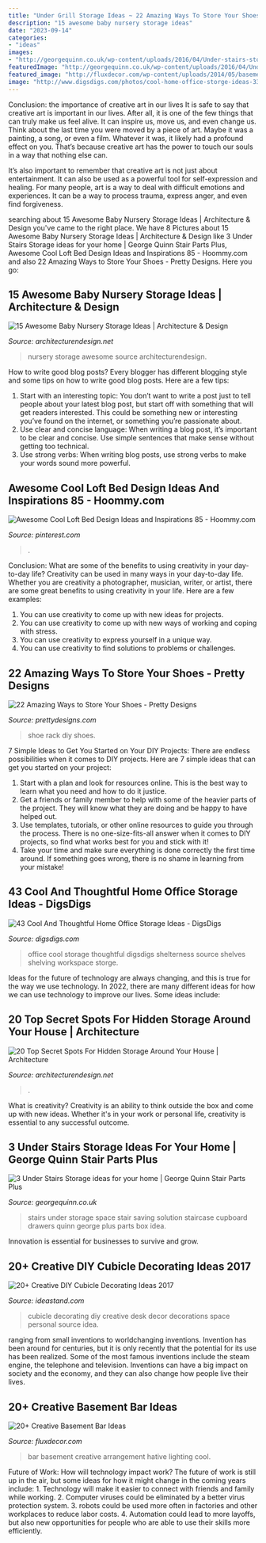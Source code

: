 ```yaml
---
title: "Under Grill Storage Ideas ~ 22 Amazing Ways To Store Your Shoes"
description: "15 awesome baby nursery storage ideas"
date: "2023-09-14"
categories:
- "ideas"
images:
- "http://georgequinn.co.uk/wp-content/uploads/2016/04/Under-stairs-storage-space-saving-solution-George-Quinn-Stair-Parts-Plus-4.jpg"
featuredImage: "http://georgequinn.co.uk/wp-content/uploads/2016/04/Under-stairs-storage-space-saving-solution-George-Quinn-Stair-Parts-Plus-4.jpg"
featured_image: "http://fluxdecor.com/wp-content/uploads/2014/05/basement-bar-ideas/13-wall-arrangement.jpg"
image: "http://www.digsdigs.com/photos/cool-home-office-storge-ideas-33.jpg"
---
```



Conclusion: the importance of creative art in our lives
It is safe to say that creative art is important in our lives. After all, it is one of the few things that can truly make us feel alive. It can inspire us, move us, and even change us.
Think about the last time you were moved by a piece of art. Maybe it was a painting, a song, or even a film. Whatever it was, it likely had a profound effect on you. That’s because creative art has the power to touch our souls in a way that nothing else can.

It’s also important to remember that creative art is not just about entertainment. It can also be used as a powerful tool for self-expression and healing. For many people, art is a way to deal with difficult emotions and experiences. It can be a way to process trauma, express anger, and even find forgiveness.

	

		
searching about 15 Awesome Baby Nursery Storage Ideas | Architecture &amp; Design you've came to the right place. We have 8 Pictures about 15 Awesome Baby Nursery Storage Ideas | Architecture &amp; Design like 3 Under Stairs Storage ideas for your home | George Quinn Stair Parts Plus, Awesome Cool Loft Bed Design Ideas and Inspirations 85 - Hoommy.com and also 22 Amazing Ways to Store Your Shoes - Pretty Designs. Here you go:
		
    
## 15 Awesome Baby Nursery Storage Ideas | Architecture &amp; Design

<img loading=lazy src="https://cdn.architecturendesign.net/wp-content/uploads/2014/09/1610.jpg" onerror="this.onerror=null;this.src='https://tse3.mm.bing.net/th?id=OIP.zggvcSd3BG-Se7QsO7PB9wHaLD&amp;pid=15.1';" alt="15 Awesome Baby Nursery Storage Ideas | Architecture &amp; Design">

_Source: architecturendesign.net_

>nursery storage awesome source architecturendesign. 

	

How to write good blog posts?
Every blogger has different blogging style and some tips on how to write good blog posts. Here are a few tips: 
1. Start with an interesting topic: You don’t want to write a post just to tell people about your latest blog post, but start off with something that will get readers interested. This could be something new or interesting you’ve found on the internet, or something you’re passionate about. 
2. Use clear and concise language: When writing a blog post, it’s important to be clear and concise. Use simple sentences that make sense without getting too technical. 
3. Use strong verbs: When writing blog posts, use strong verbs to make your words sound more powerful.

    
## Awesome Cool Loft Bed Design Ideas And Inspirations 85 - Hoommy.com

<img loading=lazy src="https://i.pinimg.com/736x/a1/fc/30/a1fc3065628748d6a5bec99219131e4e.jpg" onerror="this.onerror=null;this.src='https://tse1.mm.bing.net/th?id=OIP.2s6807zTqWsxMAFt4urUmwHaKG&amp;pid=15.1';" alt="Awesome Cool Loft Bed Design Ideas and Inspirations 85 - Hoommy.com">

_Source: pinterest.com_

>. 

	

Conclusion: What are some of the benefits to using creativity in your day-to-day life?
Creativity can be used in many ways in your day-to-day life. Whether you are creativity a photographer, musician, writer, or artist, there are some great benefits to using creativity in your life. Here are a few examples:
1. You can use creativity to come up with new ideas for projects.
2. You can use creativity to come up with new ways of working and coping with stress.
3. You can use creativity to express yourself in a unique way.
4. You can use creativity to find solutions to problems or challenges.

    
## 22 Amazing Ways To Store Your Shoes - Pretty Designs

<img loading=lazy src="https://www.prettydesigns.com/wp-content/uploads/2016/02/DIY-Shoe-Rack.jpg" onerror="this.onerror=null;this.src='https://tse3.mm.bing.net/th?id=OIP.4kvVqbLNySVYgUb9EFUbGQHaJ7&amp;pid=15.1';" alt="22 Amazing Ways to Store Your Shoes - Pretty Designs">

_Source: prettydesigns.com_

>shoe rack diy shoes. 

	

7 Simple Ideas to Get You Started on Your DIY Projects:
There are endless possibilities when it comes to DIY projects. Here are 7 simple ideas that can get you started on your project:
1. Start with a plan and look for resources online. This is the best way to learn what you need and how to do it justice.
2. Get a friends or family member to help with some of the heavier parts of the project. They will know what they are doing and be happy to have helped out.
3. Use templates, tutorials, or other online resources to guide you through the process. There is no one-size-fits-all answer when it comes to DIY projects, so find what works best for you and stick with it!
4. Take your time and make sure everything is done correctly the first time around. If something goes wrong, there is no shame in learning from your mistake!

    
## 43 Cool And Thoughtful Home Office Storage Ideas - DigsDigs

<img loading=lazy src="http://www.digsdigs.com/photos/cool-home-office-storge-ideas-33.jpg" onerror="this.onerror=null;this.src='https://tse4.mm.bing.net/th?id=OIP.qW0JaWr9vUcmJ80UynPHOwHaJ4&amp;pid=15.1';" alt="43 Cool And Thoughtful Home Office Storage Ideas - DigsDigs">

_Source: digsdigs.com_

>office cool storage thoughtful digsdigs shelterness source shelves shelving workspace storge. 

	

Ideas for the future of technology are always changing, and this is true for the way we use technology. In 2022, there are many different ideas for how we can use technology to improve our lives. Some ideas include: 

    
## 20 Top Secret Spots For Hidden Storage Around Your House | Architecture

<img loading=lazy src="https://cdn.architecturendesign.net/wp-content/uploads/2014/09/Top-Secret-Spots-For-Hidden-Storage-12.jpg" onerror="this.onerror=null;this.src='https://tse3.mm.bing.net/th?id=OIP.AfycnPTfhOPZH2EIkkNKeQHaKT&amp;pid=15.1';" alt="20 Top Secret Spots For Hidden Storage Around Your House | Architecture">

_Source: architecturendesign.net_

>. 

	

What is creativity?
Creativity is an ability to think outside the box and come up with new ideas. Whether it's in your work or personal life, creativity is essential to any successful outcome.

    
## 3 Under Stairs Storage Ideas For Your Home | George Quinn Stair Parts Plus

<img loading=lazy src="http://georgequinn.co.uk/wp-content/uploads/2016/04/Under-stairs-storage-space-saving-solution-George-Quinn-Stair-Parts-Plus-4.jpg" onerror="this.onerror=null;this.src='https://tse2.mm.bing.net/th?id=OIP.Bh0oZYfs_-E2tJ46su9TCwHaJ4&amp;pid=15.1';" alt="3 Under Stairs Storage ideas for your home | George Quinn Stair Parts Plus">

_Source: georgequinn.co.uk_

>stairs under storage space stair saving solution staircase cupboard drawers quinn george plus parts box idea. 

	

Innovation is essential for businesses to survive and grow.

    
## 20+ Creative DIY Cubicle Decorating Ideas 2017

<img loading=lazy src="http://ideastand.com/wp-content/uploads/2014/06/cubicle-decorating-ideas/4-cubicle-decorating-ideas.jpg" onerror="this.onerror=null;this.src='https://tse2.mm.bing.net/th?id=OIP.VHOx8lixeW7JpfU3SP7vlgHaJ4&amp;pid=15.1';" alt="20+ Creative DIY Cubicle Decorating Ideas 2017">

_Source: ideastand.com_

>cubicle decorating diy creative desk decor decorations space personal source idea. 

	

ranging from small inventions to worldchanging inventions.
Invention has been around for centuries, but it is only recently that the potential for its use has been realized. Some of the most famous inventions include the steam engine, the telephone and television. Inventions can have a big impact on society and the economy, and they can also change how people live their lives.

    
## 20+ Creative Basement Bar Ideas

<img loading=lazy src="http://fluxdecor.com/wp-content/uploads/2014/05/basement-bar-ideas/13-wall-arrangement.jpg" onerror="this.onerror=null;this.src='https://tse2.mm.bing.net/th?id=OIP.cFNCNa6iVc-TO7xSlDm1QQHaJ3&amp;pid=15.1';" alt="20+ Creative Basement Bar Ideas">

_Source: fluxdecor.com_

>bar basement creative arrangement hative lighting cool. 

	

Future of Work: How will technology impact work?
The future of work is still up in the air, but some ideas for how it might change in the coming years include: 1. Technology will make it easier to connect with friends and family while working. 
2. Computer viruses could be eliminated by a better virus protection system. 
3. robots could be used more often in factories and other workplaces to reduce labor costs. 
4. Automation could lead to more layoffs, but also new opportunities for people who are able to use their skills more efficiently.

